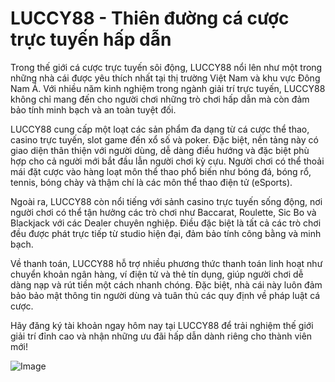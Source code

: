# LUCCY88 - Thiên đường cá cược trực tuyến hấp dẫn

Trong thế giới cá cược trực tuyến sôi động, LUCCY88 nổi lên như một trong những nhà cái được yêu thích nhất tại thị trường Việt Nam và khu vực Đông Nam Á. Với nhiều năm kinh nghiệm trong ngành giải trí trực tuyến, LUCCY88 không chỉ mang đến cho người chơi những trò chơi hấp dẫn mà còn đảm bảo tính minh bạch và an toàn tuyệt đối.

LUCCY88 cung cấp một loạt các sản phẩm đa dạng từ cá cược thể thao, casino trực tuyến, slot game đến xổ số và poker. Đặc biệt, nền tảng này có giao diện thân thiện với người dùng, dễ dàng điều hướng và đặc biệt phù hợp cho cả người mới bắt đầu lẫn người chơi kỳ cựu. Người chơi có thể thoải mái đặt cược vào hàng loạt môn thể thao phổ biến như bóng đá, bóng rổ, tennis, bóng chày và thậm chí là các môn thể thao điện tử (eSports).

Ngoài ra, LUCCY88 còn nổi tiếng với sảnh casino trực tuyến sống động, nơi người chơi có thể tận hưởng các trò chơi như Baccarat, Roulette, Sic Bo và Blackjack với các Dealer chuyên nghiệp. Điều đặc biệt là tất cả các trò chơi đều được phát trực tiếp từ studio hiện đại, đảm bảo tính công bằng và minh bạch.

Về thanh toán, LUCCY88 hỗ trợ nhiều phương thức thanh toán linh hoạt như chuyển khoản ngân hàng, ví điện tử và thẻ tín dụng, giúp người chơi dễ dàng nạp và rút tiền một cách nhanh chóng. Đặc biệt, nhà cái này luôn đảm bảo bảo mật thông tin người dùng và tuân thủ các quy định về pháp luật cá cược.

Hãy đăng ký tài khoản ngay hôm nay tại LUCCY88 để trải nghiệm thế giới giải trí đỉnh cao và nhận những ưu đãi hấp dẫn dành riêng cho thành viên mới! 

![Image](https://github.com/user-attachments/assets/bd51ea9f-0666-407b-a7a7-98ead6de688c)